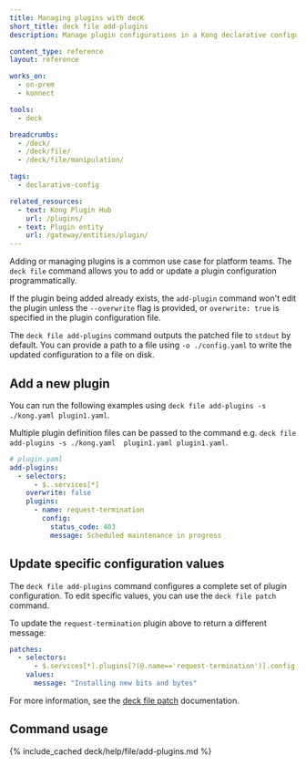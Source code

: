 ```yaml
---
title: Managing plugins with decK
short_title: deck file add-plugins
description: Manage plugin configurations in a Kong declarative configuration file.

content_type: reference
layout: reference

works_on:
  - on-prem
  - konnect

tools:
  - deck

breadcrumbs:
  - /deck/
  - /deck/file/
  - /deck/file/manipulation/

tags:
  - declarative-config

related_resources:
  - text: Kong Plugin Hub
    url: /plugins/
  - text: Plugin entity
    url: /gateway/entities/plugin/
---
```


Adding or managing plugins is a common use case for platform teams. The `deck file` command allows you to add or update a plugin configuration programmatically.

If the plugin being added already exists, the `add-plugin` command won't edit the plugin unless the `--overwrite` flag is provided, or `overwrite: true` is specified in the plugin configuration file.

The `deck file add-plugins` command outputs the patched file to `stdout` by default. You can provide a path to a file using `-o ./config.yaml` to write the updated configuration to a file on disk.

## Add a new plugin

You can run the following examples using `deck file add-plugins -s ./kong.yaml plugin1.yaml`.

Multiple plugin definition files can be passed to the command e.g. `deck file add-plugins -s ./kong.yaml  plugin1.yaml plugin1.yaml`.

```yaml
# plugin.yaml
add-plugins:
  - selectors:
      - $..services[*]
    overwrite: false
    plugins:
      - name: request-termination
        config:
          status_code: 403
          message: Scheduled maintenance in progress
```

## Update specific configuration values

The `deck file add-plugins` command configures a complete set of plugin configuration. To edit specific values, you can use the `deck file patch` command.

To update the `request-termination` plugin above to return a different message:

```yaml
patches:
  - selectors:
      - $.services[*].plugins[?(@.name=='request-termination')].config
    values:
      message: "Installing new bits and bytes"
```

For more information, see the [deck file patch](/deck/file/manipulation/patch/) documentation.

## Command usage

{% include_cached deck/help/file/add-plugins.md %}